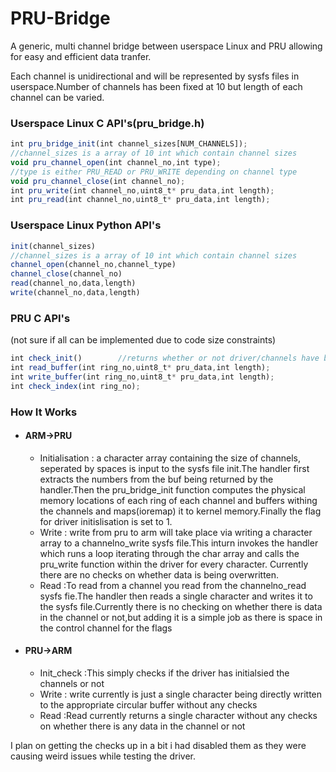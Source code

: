 # PRU-Bridge


A generic, multi channel bridge between userspace Linux and PRU allowing for easy and efficient data tranfer.

Each channel is unidirectional and will be represented by sysfs files in userspace.Number of channels has been fixed at 10 but length of each channel can be varied.


### Userspace Linux C API's(pru_bridge.h)
```javascript
int pru_bridge_init(int channel_sizes[NUM_CHANNELS]);   
//channel_sizes is a array of 10 int which contain channel sizes
void pru_channel_open(int channel_no,int type);         
//type is either PRU_READ or PRU_WRITE depending on channel type
void pru_channel_close(int channel_no);
int pru_write(int channel_no,uint8_t* pru_data,int length);
int pru_read(int channel_no,uint8_t* pru_data,int length);
```
### Userspace Linux Python API's
```javascript
init(channel_sizes)
//channel_sizes is a array of 10 int which contain channel sizes
channel_open(channel_no,channel_type)
channel_close(channel_no)
read(channel_no,data,length)
write(channel_no,data,length)
```

### PRU C API's
(not sure if all can be implemented due to code size constraints)
```javascript
int check_init()		//returns whether or not driver/channels have been initialisied until this is not '1' pru_bridge cannot be used
int read_buffer(int ring_no,uint8_t* pru_data,int length);
int write_buffer(int ring_no,uint8_t* pru_data,int length);
int check_index(int ring_no);
```

### How It Works

* #### ARM->PRU
    * Initialisation : a character array containing the size of channels, seperated by spaces is input to the sysfs file init.The handler first extracts the numbers from the buf being returned by the handler.Then the pru_bridge_init function computes the physical memory locations of each ring of each channel and buffers withing the channels and maps(ioremap) it to kernel memory.Finally the flag for driver initislisation is set to 1.
	* Write : write from pru to arm will take place via writing a character array to a channelno_write sysfs file.This inturn invokes the handler which runs a loop iterating through the char array and calls the pru_write function within the driver for every character.
Currently there are no checks on whether data is being overwritten.
	* Read :To read from a channel you read from the channelno_read sysfs fie.The handler then reads a single character and writes it to the sysfs file.Currently there is no checking on whether there is data in the channel or not,but adding it is a simple job as there is space in the control channel for the flags

* #### PRU->ARM
    * Init_check :This simply checks if the driver has initialsied the channels or not
	* Write : write currently is just a single character being directly written to the appropriate circular buffer without any checks 
	* Read :Read currently returns a single character without any checks on whether there is any data in the channel or not

I plan on getting the checks up in a bit i had disabled them as they were causing weird issues while testing the driver.

